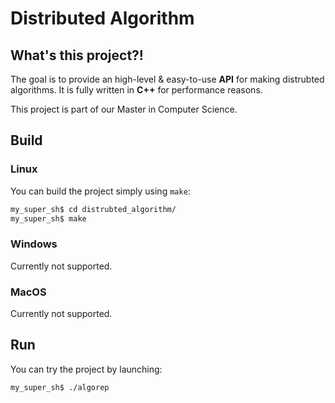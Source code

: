 # Distributed Algorithm

## What's this project?!

The goal is to provide an high-level & easy-to-use **API** for making distrubted algorithms. It is fully written in **C++** for performance reasons.

This project is part of our Master in Computer Science.


## Build

### Linux

You can build the project simply using `make`:

```sh
my_super_sh$ cd distrubted_algorithm/
my_super_sh$ make

```

### Windows

Currently not supported.

### MacOS

Currently not supported.

## Run

You can try the project by launching:

```sh
my_super_sh$ ./algorep

```


